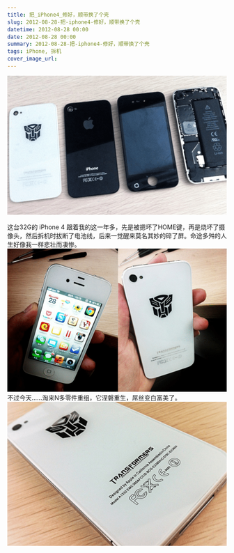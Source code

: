 ```yaml
---
title: 把_iPhone4_修好，顺带换了个壳
slug: 2012-08-28-把-iphone4-修好，顺带换了个壳
datetime: 2012-08-28 00:00
date: 2012-08-28 00:00
summary: 2012-08-28-把-iphone4-修好，顺带换了个壳
tags: iPhone, 拆机
cover_image_url: 
---
```

![62897-ujgm9t0apj.png](../assets/2020/09/1379961523.png)
<!--more-->
这台32G的 iPhone 4 跟着我的这一年多，先是被摁坏了HOME键，再是烧坏了摄像头，然后拆机时拔断了电池线，后来一觉醒来莫名其妙的碎了屏。命途多舛的人生好像我一样悲壮而凄惨。
![54670-ylazx7q21yr.png](../assets/2020/09/1846575568.png)不过今天……淘来N多零件重组，它涅磐重生，屌丝变白富美了。
![66019-yfgplxivw8h.png](../assets/2020/09/919894701.png)